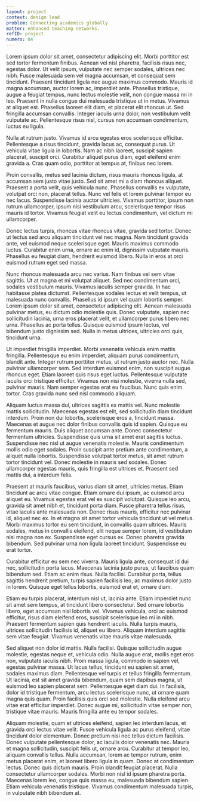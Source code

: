 ```yaml
---
layout: project
context: design lead
problem: Connecting academics globally
matter: enhanced teaching networks.
refID: project
numero: 04
---
```


Lorem ipsum dolor sit amet, consectetur adipiscing elit. Morbi porttitor est sed tortor fermentum finibus. Aenean vel nisl pharetra, facilisis risus nec, egestas dolor. Ut velit ipsum, vulputate nec semper sodales, ultrices nec nibh. Fusce malesuada sem vel magna accumsan, et consequat sem tincidunt. Praesent tincidunt ligula nec augue maximus commodo. Mauris id magna accumsan, auctor lorem ac, imperdiet ante. Phasellus tristique, augue a feugiat tempus, nunc lectus molestie velit, non congue massa mi in leo. Praesent in nulla congue dui malesuada tristique ut in metus. Vivamus at aliquet est. Phasellus laoreet elit diam, et placerat elit rhoncus ut. Sed fringilla accumsan convallis. Integer iaculis urna dolor, non vestibulum velit vulputate ac. Pellentesque risus nisl, cursus non accumsan condimentum, luctus eu ligula.

Nulla at rutrum justo. Vivamus id arcu egestas eros scelerisque efficitur. Pellentesque a risus tincidunt, gravida lacus ac, consequat purus. Ut vehicula vitae ligula in lobortis. Nam ac nibh laoreet, suscipit sapien placerat, suscipit orci. Curabitur aliquet purus diam, eget eleifend enim gravida a. Cras quam odio, porttitor at tempus at, finibus nec lorem.

Proin convallis, metus sed lacinia dictum, risus mauris rhoncus ligula, at accumsan sem justo vitae justo. Sed sit amet mi a diam rhoncus aliquet. Praesent a porta velit, quis vehicula nunc. Phasellus convallis ex vulputate, volutpat orci non, placerat tellus. Nunc vel felis et lorem pulvinar tempor eu nec lacus. Suspendisse lacinia auctor ultricies. Vivamus porttitor, ipsum non rutrum ullamcorper, ipsum nisi vestibulum arcu, scelerisque tempor risus mauris id tortor. Vivamus feugiat velit eu lectus condimentum, vel dictum mi ullamcorper.

Donec lectus turpis, rhoncus vitae rhoncus vitae, gravida sed tortor. Donec ut lectus sed arcu aliquam tincidunt vel nec magna. Nam tincidunt gravida ante, vel euismod neque scelerisque eget. Mauris maximus commodo luctus. Curabitur enim urna, ornare ac enim id, dignissim vulputate mauris. Phasellus eu feugiat diam, hendrerit euismod libero. Nulla in eros at orci euismod rutrum eget sed massa.

Nunc rhoncus malesuada arcu nec varius. Nam finibus vel sem vitae sagittis. Ut at magna et mi volutpat aliquet. Sed nec condimentum orci, sodales vestibulum mauris. Vivamus iaculis semper gravida. In hac habitasse platea dictumst. Pellentesque sodales lectus et velit tempus, ut malesuada nunc convallis. Phasellus id ipsum vel quam lobortis semper. Lorem ipsum dolor sit amet, consectetur adipiscing elit. Aenean malesuada pulvinar metus, eu dictum odio molestie quis. Donec vulputate, sapien nec sollicitudin lacinia, urna eros placerat velit, et ullamcorper purus libero nec urna. Phasellus ac porta tellus. Quisque euismod ipsum lectus, vel bibendum justo dignissim sed. Nulla in metus ultrices, ultricies orci quis, tincidunt urna.

Ut imperdiet fringilla imperdiet. Morbi venenatis vehicula enim mattis fringilla. Pellentesque eu enim imperdiet, aliquam purus condimentum, blandit ante. Integer rutrum porttitor metus, ut rutrum justo auctor nec. Nulla pulvinar ullamcorper sem. Sed interdum euismod enim, non suscipit augue rhoncus eget. Etiam laoreet quis risus eget luctus. Pellentesque vulputate iaculis orci tristique efficitur. Vivamus non nisi molestie, viverra nulla sed, pulvinar mauris. Nam semper egestas erat eu faucibus. Nunc quis enim tortor. Cras gravida nunc sed nisl commodo aliquam.

Aliquam luctus massa dui, ultrices sagittis ex mattis vel. Nunc molestie mattis sollicitudin. Maecenas egestas est elit, sed sollicitudin diam tincidunt interdum. Proin non dui lobortis, scelerisque eros a, tincidunt massa. Maecenas et augue nec dolor finibus convallis quis id sapien. Quisque eu fermentum mauris. Duis aliquet accumsan ante. Donec consectetur fermentum ultricies. Suspendisse quis urna sit amet erat sagittis luctus. Suspendisse nec nisl ut augue venenatis molestie. Mauris condimentum mollis odio eget sodales. Proin suscipit ante pretium ante condimentum, a aliquet nulla lobortis. Suspendisse volutpat tortor metus, sit amet rutrum tortor tincidunt vel. Donec molestie in mauris sed sodales. Donec ullamcorper egestas mauris, quis fringilla est ultrices et. Praesent sed mattis dui, a interdum felis.

Praesent at mauris faucibus, varius diam sit amet, ultricies metus. Etiam tincidunt ac arcu vitae congue. Etiam ornare dui ipsum, ac euismod arcu aliquet eu. Vivamus egestas erat vel ex suscipit volutpat. Quisque leo arcu, gravida sit amet nibh et, tincidunt porta diam. Fusce pharetra tellus risus, vitae iaculis ante malesuada non. Donec risus mauris, efficitur nec pulvinar id, aliquet nec ex. In et magna sit amet tortor vehicula tincidunt ut vel metus. Morbi maximus tortor eu sem tincidunt, in convallis quam ultrices. Mauris sodales, metus in convallis eleifend, elit neque semper lorem, id vestibulum nisi magna non ex. Suspendisse eget cursus ex. Donec pharetra gravida bibendum. Sed pulvinar urna non ligula laoreet tincidunt. Suspendisse eu erat tortor.

Curabitur efficitur eu sem nec viverra. Mauris ligula ante, consequat id dui nec, sollicitudin porta lacus. Maecenas lacinia justo purus, ut faucibus quam bibendum sed. Etiam ac enim risus. Nulla facilisi. Curabitur porta, tellus sagittis hendrerit pretium, turpis sapien facilisis leo, ac maximus dolor justo in lorem. Quisque eget tellus lobortis, euismod erat et, ornare diam.

Etiam eu turpis placerat, interdum nisl ut, lacinia ante. Etiam imperdiet nunc sit amet sem tempus, at tincidunt libero consectetur. Sed ornare lobortis libero, eget accumsan nisl lobortis vel. Vivamus vehicula, orci ac euismod efficitur, risus diam eleifend eros, suscipit scelerisque leo mi in nibh. Praesent fermentum sapien quis hendrerit iaculis. Nulla turpis mauris, ultrices sollicitudin facilisis id, aliquet eu libero. Aliquam interdum sagittis sem vitae feugiat. Vivamus venenatis vitae mauris vitae malesuada.

Sed aliquet non dolor id mattis. Nulla facilisi. Quisque sollicitudin augue molestie, egestas neque et, vehicula odio. Nulla augue erat, mollis eget eros non, vulputate iaculis nibh. Proin massa ligula, commodo in sapien vel, egestas pulvinar massa. Ut lacus tellus, tincidunt eu sapien sit amet, sodales maximus diam. Pellentesque vel turpis et tellus fringilla fermentum. Ut lacinia, est sit amet gravida bibendum, quam sem dapibus magna, ut euismod leo sapien placerat sem. Pellentesque eget diam dui. In facilisis, dolor id tristique fermentum, arcu lectus scelerisque nunc, ut ornare quam magna quis quam. Proin facilisis quis orci sed molestie. Nulla eleifend arcu vitae erat efficitur imperdiet. Donec augue mi, sollicitudin vitae semper non, tristique vitae mauris. Mauris fringilla ante eu tempor sodales.

Aliquam molestie, quam et ultrices eleifend, sapien leo interdum lacus, et gravida orci lectus vitae velit. Fusce vehicula ligula ac purus eleifend, vitae tincidunt dolor elementum. Donec pretium nisi nec tellus dictum facilisis. Donec vulputate pellentesque dolor, ac iaculis dolor venenatis nec. Mauris et magna sollicitudin, suscipit felis ut, ornare arcu. Curabitur at tempor leo, aliquam convallis tellus. Nulla accumsan, lorem ac tempor rutrum, enim metus placerat enim, et laoreet libero ligula in quam. Donec at condimentum lectus. Donec quis dictum mauris. Proin blandit feugiat placerat. Nulla consectetur ullamcorper sodales. Morbi non nisl id ipsum pharetra porta. Maecenas lorem leo, congue quis massa eu, malesuada bibendum sapien. Etiam vehicula venenatis tristique. Vivamus condimentum malesuada turpis, in vulputate nibh bibendum at.
